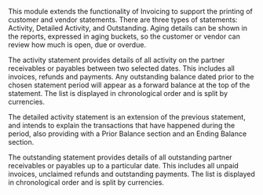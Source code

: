 This module extends the functionality of Invoicing to support the
printing of customer and vendor statements. There are three types of
statements: Activity, Detailed Activity, and Outstanding. Aging details
can be shown in the reports, expressed in aging buckets, so the customer
or vendor can review how much is open, due or overdue.

The activity statement provides details of all activity on the partner
receivables or payables between two selected dates. This includes all
invoices, refunds and payments. Any outstanding balance dated prior to
the chosen statement period will appear as a forward balance at the top
of the statement. The list is displayed in chronological order and is
split by currencies.

The detailed activity statement is an extension of the previous
statement, and intends to explain the transactions that have happened
during the period, also providing with a Prior Balance section and an
Ending Balance section.

The outstanding statement provides details of all outstanding partner
receivables or payables up to a particular date. This includes all
unpaid invoices, unclaimed refunds and outstanding payments. The list is
displayed in chronological order and is split by currencies.
